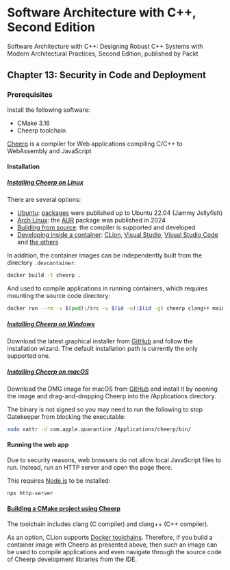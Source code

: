 # Software Architecture with C++, Second Edition

Software Architecture with C++: Designing Robust C++ Systems with Modern Architectural Practices, Second Edition, published by Packt

## Chapter 13: Security in Code and Deployment

### Prerequisites

Install the following software:

- CMake 3.16
- Cheerp toolchain

[Cheerp](https://cheerp.io/docs/overview) is a compiler for Web applications compiling C/C++ to WebAssembly and JavaScript

#### Installation

##### [Installing Cheerp on Linux](https://cheerp.io/docs/getting-started/installation#installing-cheerp-on-linux)

There are several options:

- [Ubuntu](https://cheerp.io/docs/getting-started/installation#ubuntu):
  [packages](https://launchpad.net/~leaningtech-dev/+archive/ubuntu/cheerp-ppa) were published up to Ubuntu 22.04 (Jammy Jellyfish)
- [Arch Linux](https://cheerp.io/docs/getting-started/installation#arch): the [AUR](https://aur.archlinux.org/packages/cheerp-git) package was published in 2024
- [Building from source](https://cheerp.io/docs/building-from-source/linux): the compiler is supported and developed
- [Developing inside a container](https://containers.dev/): [CLion](https://www.jetbrains.com/help/clion/remote-development.html),
  [Visual Studio](https://devblogs.microsoft.com/cppblog/dev-containers-for-c-in-visual-studio/),
  [Visual Studio Code](https://code.visualstudio.com/docs/devcontainers/containers) and [the others](https://containers.dev/supporting)

In addition, the container images can be independently built from the directory `.devcontainer`:

```bash
docker build -t cheerp .
```

And used to compile applications in running containers, which requires mounting the source code directory:

```bash
docker run --rm -v $(pwd):/src -u $(id -u):$(id -g) cheerp clang++ main.cpp -o app.js
```

##### [Installing Cheerp on Windows](https://cheerp.io/docs/getting-started/installation#installing-cheerp-on-windows)

Download the latest graphical installer from [GitHub](https://github.com/leaningtech/cheerp-meta/releases)
and follow the installation wizard. The default installation path is currently the only supported one.

##### [Installing Cheerp on macOS](https://cheerp.io/docs/getting-started/installation#installing-cheerp-on-macos)

Download the DMG image for macOS from [GitHub](https://github.com/leaningtech/cheerp-meta/releases) and install it
by opening the image and drag-and-dropping Cheerp into the /Applications directory.

The binary is not signed so you may need to run the following to stop Gatekeeper from blocking the executable:

```bash
sudo xattr -d com.apple.quarantine /Applications/cheerp/bin/
```

#### Running the web app

Due to security reasons, web browsers do not allow local JavaScript files to run.
Instead, run an HTTP server and open the page there.

This requires [Node.js](https://nodejs.org/en/download/) to be installed:

```bash
npx http-server
```

#### [Building a CMake project using Cheerp](https://cheerp.io/docs/guides/build-systems/cmake)

The toolchain includes clang (C compiler) and clang++ (C++ compiler).

As an option, CLion supports [Docker toolchains](https://www.jetbrains.com/help/clion/clion-toolchains-in-docker.html#create-docker-toolchain).
Therefore, if you build a container image with Cheerp as presented above, then such an image can be used to compile applications
and even navigate through the source code of Cheerp development libraries from the IDE.
